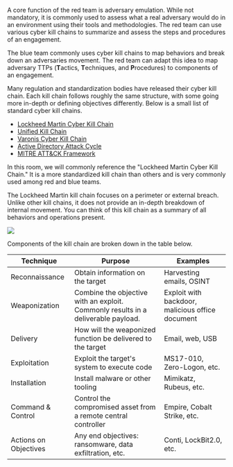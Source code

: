 A core function of the red team is adversary emulation. While not mandatory, it is commonly used to assess what a real adversary would do in an environment using their tools and methodologies. The red team can use various cyber kill chains to summarize and assess the steps and procedures of an engagement.

The blue team commonly uses cyber kill chains to map behaviors and break down an adversaries movement. The red team can adapt this idea to map adversary TTPs (**T**actics, **T**echniques, and **P**rocedures) to components of an engagement.

Many regulation and standardization bodies have released their cyber kill chain. Each kill chain follows roughly the same structure, with some going more in-depth or defining objectives differently. Below is a small list of standard cyber kill chains.

- [Lockheed Martin Cyber Kill Chain](https://www.lockheedmartin.com/en-us/capabilities/cyber/cyber-kill-chain.html)
- [Unified Kill Chain](https://unifiedkillchain.com/)
- [Varonis Cyber Kill Chain](https://www.varonis.com/blog/cyber-kill-chain/)
- [Active Directory Attack Cycle](https://github.com/infosecn1nja/AD-Attack-Defense)
- [MITRE ATT&CK Framework](https://attack.mitre.org/)

In this room, we will commonly reference the "Lockheed Martin Cyber Kill Chain." It is a more standardized kill chain than others and is very commonly used among red and blue teams.

The Lockheed Martin kill chain focuses on a perimeter or external breach. Unlike other kill chains, it does not provide an in-depth breakdown of internal movement. You can think of this kill chain as a summary of all behaviors and operations present.

![](Pasted%20image%2020240123132126.png)

Components of the kill chain are broken down in the table below.

|Technique|Purpose|Examples|
|---|---|---|
|Reconnaissance|Obtain information on the target|Harvesting emails, OSINT|
|Weaponization|Combine the objective with an exploit. Commonly results in a deliverable payload.|Exploit with backdoor, malicious office document|
|Delivery|How will the weaponized function be delivered to the target|Email, web, USB|
|Exploitation|Exploit the target's system to execute code|MS17-010, Zero-Logon, etc.|
|Installation|Install malware or other tooling|Mimikatz, Rubeus, etc.|
|Command & Control|Control the compromised asset from a remote central controller|Empire, Cobalt Strike, etc.|
|Actions on Objectives|Any end objectives: ransomware, data exfiltration, etc.|Conti, LockBit2.0, etc.|